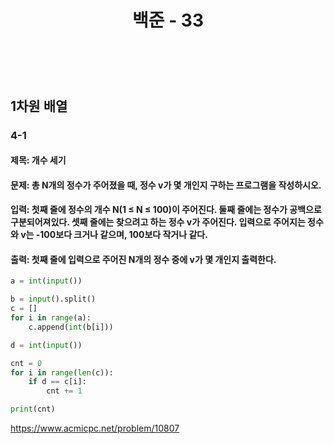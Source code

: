 ﻿---
layout: post
title: "백준 - 33"
category: studylog
tags: algorithm
---

<br>

## 1차원 배열

### 4-1

#### 제목: 개수 세기

#### 문제: 총 N개의 정수가 주어졌을 때, 정수 v가 몇 개인지 구하는 프로그램을 작성하시오.

#### 입력: 첫째 줄에 정수의 개수 N(1 ≤ N ≤ 100)이 주어진다. 둘째 줄에는 정수가 공백으로 구분되어져있다. 셋째 줄에는 찾으려고 하는 정수 v가 주어진다. 입력으로 주어지는 정수와 v는 -100보다 크거나 같으며, 100보다 작거나 같다.

#### 출력: 첫째 줄에 입력으로 주어진 N개의 정수 중에 v가 몇 개인지 출력한다.

```python
a = int(input())

b = input().split()
c = []
for i in range(a):
    c.append(int(b[i]))

d = int(input())

cnt = 0
for i in range(len(c)):
    if d == c[i]:
        cnt += 1

print(cnt)
```

https://www.acmicpc.net/problem/10807